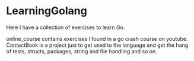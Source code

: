 # LearningGolang

Here I have a collection of exercises to learn Go.

online_course contains exercises I found in a go crash course on youtube.
ContactBook is a project just to get used to the language and get the hang of tests, structs, packages, string and file handling and so on.
